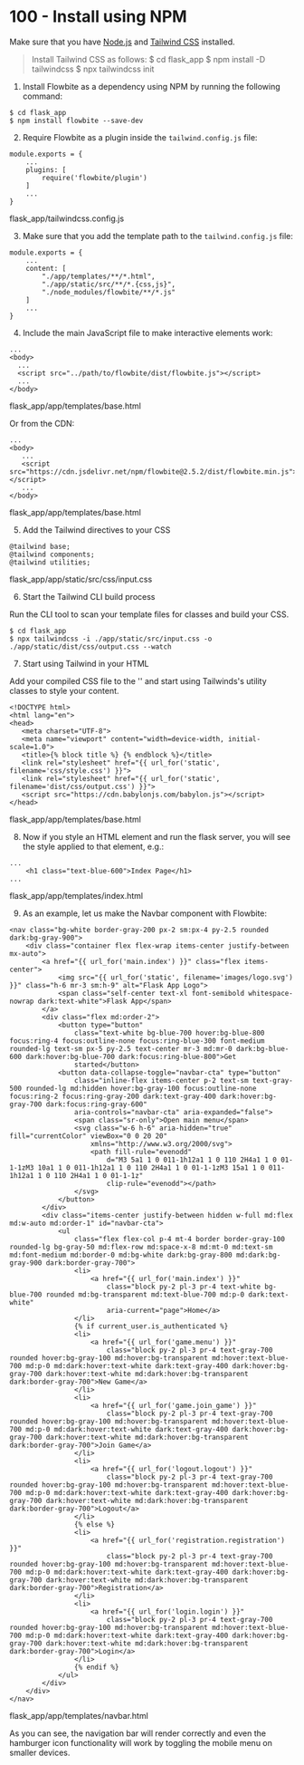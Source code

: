 # 100 - Install using NPM

Make sure that you have [Node.js](https://nodejs.org/en/) and [Tailwind CSS](https://tailwindcss.com/) installed.

> Install Tailwind CSS as follows:
> $ cd flask_app
> $ npm install -D tailwindcss
> $ npx tailwindcss init

1. Install Flowbite as a dependency using NPM by running the following command:

```
$ cd flask_app
$ npm install flowbite --save-dev
```

2. Require Flowbite as a plugin inside the ```tailwind.config.js``` file:

```
module.exports = {
    ...
    plugins: [
        require('flowbite/plugin')
    ]
    ...
}
```
flask_app/tailwindcss.config.js

3. Make sure that you add the template path to the ```tailwind.config.js``` file:

```
module.exports = {
    ...
    content: [
        "./app/templates/**/*.html",
        "./app/static/src/**/*.{css,js}",
        "./node_modules/flowbite/**/*.js"
    ]
    ...
}
```

4. Include the main JavaScript file to make interactive elements work:

```
...
<body>
  ...
  <script src="../path/to/flowbite/dist/flowbite.js"></script>
  ...
</body>
```
flask_app/app/templates/base.html

Or from the CDN:

```
...
<body>
   ...
   <script src="https://cdn.jsdelivr.net/npm/flowbite@2.5.2/dist/flowbite.min.js"></script>
   ...
</body>
```
flask_app/app/templates/base.html

5. Add the Tailwind directives to your CSS

```
@tailwind base;
@tailwind components;
@tailwind utilities;
```
flask_app/app/static/src/css/input.css

6. Start the Tailwind CLI build process

Run the CLI tool to scan your template files for classes and build your CSS.

```
$ cd flask_app
$ npx tailwindcss -i ./app/static/src/input.css -o ./app/static/dist/css/output.css --watch
```

7. Start using Tailwind in your HTML

Add your compiled CSS file to the '<head>' and start using Tailwinds's utility classes to style your content.

```
<!DOCTYPE html>
<html lang="en">
<head>
   <meta charset="UTF-8">
   <meta name="viewport" content="width=device-width, initial-scale=1.0">
   <title>{% block title %} {% endblock %}</title>
   <link rel="stylesheet" href="{{ url_for('static', filename='css/style.css') }}">
   <link rel="stylesheet" href="{{ url_for('static', filename='dist/css/output.css') }}">
   <script src="https://cdn.babylonjs.com/babylon.js"></script>
</head>
```
flask_app/app/templates/base.html

8. Now if you style an HTML element and run the flask server, you will see the style applied to that element, e.g.:

```
...
    <h1 class="text-blue-600">Index Page</h1>
...
```
flask_app/app/templates/index.html

9. As an example, let us make the Navbar component with Flowbite:

```
<nav class="bg-white border-gray-200 px-2 sm:px-4 py-2.5 rounded dark:bg-gray-900">
    <div class="container flex flex-wrap items-center justify-between mx-auto">
        <a href="{{ url_for('main.index') }}" class="flex items-center">
            <img src="{{ url_for('static', filename='images/logo.svg') }}" class="h-6 mr-3 sm:h-9" alt="Flask App Logo">
            <span class="self-center text-xl font-semibold whitespace-nowrap dark:text-white">Flask App</span>
        </a>
        <div class="flex md:order-2">
            <button type="button"
                class="text-white bg-blue-700 hover:bg-blue-800 focus:ring-4 focus:outline-none focus:ring-blue-300 font-medium rounded-lg text-sm px-5 py-2.5 text-center mr-3 md:mr-0 dark:bg-blue-600 dark:hover:bg-blue-700 dark:focus:ring-blue-800">Get
                started</button>
            <button data-collapse-toggle="navbar-cta" type="button"
                class="inline-flex items-center p-2 text-sm text-gray-500 rounded-lg md:hidden hover:bg-gray-100 focus:outline-none focus:ring-2 focus:ring-gray-200 dark:text-gray-400 dark:hover:bg-gray-700 dark:focus:ring-gray-600"
                aria-controls="navbar-cta" aria-expanded="false">
                <span class="sr-only">Open main menu</span>
                <svg class="w-6 h-6" aria-hidden="true" fill="currentColor" viewBox="0 0 20 20"
                    xmlns="http://www.w3.org/2000/svg">
                    <path fill-rule="evenodd"
                        d="M3 5a1 1 0 011-1h12a1 1 0 110 2H4a1 1 0 01-1-1zM3 10a1 1 0 011-1h12a1 1 0 110 2H4a1 1 0 01-1-1zM3 15a1 1 0 011-1h12a1 1 0 110 2H4a1 1 0 01-1-1z"
                        clip-rule="evenodd"></path>
                </svg>
            </button>
        </div>
        <div class="items-center justify-between hidden w-full md:flex md:w-auto md:order-1" id="navbar-cta">
            <ul
                class="flex flex-col p-4 mt-4 border border-gray-100 rounded-lg bg-gray-50 md:flex-row md:space-x-8 md:mt-0 md:text-sm md:font-medium md:border-0 md:bg-white dark:bg-gray-800 md:dark:bg-gray-900 dark:border-gray-700">
                <li>
                    <a href="{{ url_for('main.index') }}"
                        class="block py-2 pl-3 pr-4 text-white bg-blue-700 rounded md:bg-transparent md:text-blue-700 md:p-0 dark:text-white"
                        aria-current="page">Home</a>
                </li>
                {% if current_user.is_authenticated %}
                <li>
                    <a href="{{ url_for('game.menu') }}"
                        class="block py-2 pl-3 pr-4 text-gray-700 rounded hover:bg-gray-100 md:hover:bg-transparent md:hover:text-blue-700 md:p-0 md:dark:hover:text-white dark:text-gray-400 dark:hover:bg-gray-700 dark:hover:text-white md:dark:hover:bg-transparent dark:border-gray-700">New Game</a>
                </li>
                <li>
                    <a href="{{ url_for('game.join_game') }}"
                        class="block py-2 pl-3 pr-4 text-gray-700 rounded hover:bg-gray-100 md:hover:bg-transparent md:hover:text-blue-700 md:p-0 md:dark:hover:text-white dark:text-gray-400 dark:hover:bg-gray-700 dark:hover:text-white md:dark:hover:bg-transparent dark:border-gray-700">Join Game</a>
                </li>
                <li>
                    <a href="{{ url_for('logout.logout') }}"
                        class="block py-2 pl-3 pr-4 text-gray-700 rounded hover:bg-gray-100 md:hover:bg-transparent md:hover:text-blue-700 md:p-0 md:dark:hover:text-white dark:text-gray-400 dark:hover:bg-gray-700 dark:hover:text-white md:dark:hover:bg-transparent dark:border-gray-700">Logout</a>
                </li>
                {% else %}
                <li>
                    <a href="{{ url_for('registration.registration') }}"
                        class="block py-2 pl-3 pr-4 text-gray-700 rounded hover:bg-gray-100 md:hover:bg-transparent md:hover:text-blue-700 md:p-0 md:dark:hover:text-white dark:text-gray-400 dark:hover:bg-gray-700 dark:hover:text-white md:dark:hover:bg-transparent dark:border-gray-700">Registration</a>
                </li>
                <li>
                    <a href="{{ url_for('login.login') }}"
                        class="block py-2 pl-3 pr-4 text-gray-700 rounded hover:bg-gray-100 md:hover:bg-transparent md:hover:text-blue-700 md:p-0 md:dark:hover:text-white dark:text-gray-400 dark:hover:bg-gray-700 dark:hover:text-white md:dark:hover:bg-transparent dark:border-gray-700">Login</a>
                </li>
                {% endif %}
            </ul>
        </div>
    </div>
</nav>
```
flask_app/app/templates/navbar.html

As you can see, the navigation bar will render correctly and even the hamburger icon functionality will work by toggling the mobile menu on smaller devices.